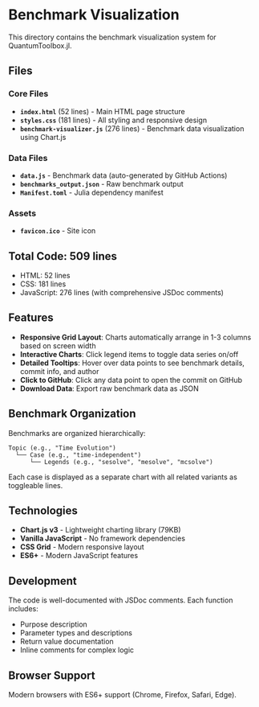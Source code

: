 # Benchmark Visualization

This directory contains the benchmark visualization system for QuantumToolbox.jl.

## Files

### Core Files
- **`index.html`** (52 lines) - Main HTML page structure
- **`styles.css`** (181 lines) - All styling and responsive design
- **`benchmark-visualizer.js`** (276 lines) - Benchmark data visualization using Chart.js

### Data Files
- **`data.js`** - Benchmark data (auto-generated by GitHub Actions)
- **`benchmarks_output.json`** - Raw benchmark output
- **`Manifest.toml`** - Julia dependency manifest

### Assets
- **`favicon.ico`** - Site icon

## Total Code: 509 lines
- HTML: 52 lines
- CSS: 181 lines  
- JavaScript: 276 lines (with comprehensive JSDoc comments)

## Features

- **Responsive Grid Layout**: Charts automatically arrange in 1-3 columns based on screen width
- **Interactive Charts**: Click legend items to toggle data series on/off
- **Detailed Tooltips**: Hover over data points to see benchmark details, commit info, and author
- **Click to GitHub**: Click any data point to open the commit on GitHub
- **Download Data**: Export raw benchmark data as JSON

## Benchmark Organization

Benchmarks are organized hierarchically:
```
Topic (e.g., "Time Evolution")
  └── Case (e.g., "time-independent")
      └── Legends (e.g., "sesolve", "mesolve", "mcsolve")
```

Each case is displayed as a separate chart with all related variants as toggleable lines.

## Technologies

- **Chart.js v3** - Lightweight charting library (79KB)
- **Vanilla JavaScript** - No framework dependencies
- **CSS Grid** - Modern responsive layout
- **ES6+** - Modern JavaScript features

## Development

The code is well-documented with JSDoc comments. Each function includes:
- Purpose description
- Parameter types and descriptions
- Return value documentation
- Inline comments for complex logic

## Browser Support

Modern browsers with ES6+ support (Chrome, Firefox, Safari, Edge).
